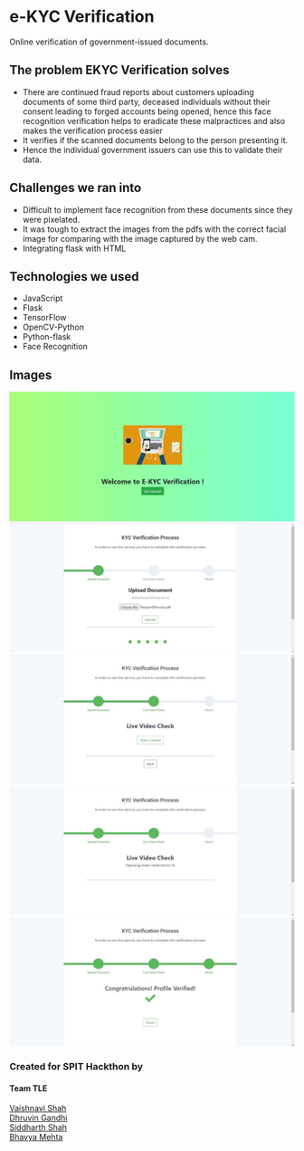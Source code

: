 # e-KYC Verification
Online verification of government-issued documents.

## The problem EKYC Verification solves
- There are continued fraud reports about customers uploading documents of some third party, deceased individuals without their consent leading to forged accounts being opened, hence this face recognition verification helps to eradicate these malpractices and also makes the verification process easier
- It verifies if the scanned documents belong to the person presenting it.
- Hence the individual government issuers can use this to validate their data.

## Challenges we ran into
- Difficult to implement face recognition from these documents since they were pixelated.
- It was tough to extract the images from the pdfs with the correct facial image for comparing with the image captured by the web cam.
- Integrating flask with HTML

## Technologies we used
- JavaScript
- Flask
- TensorFlow
- OpenCV-Python
- Python-flask
- Face Recognition

## Images
<img src="https://github.com/bhavya092/E-KYC/blob/main/screenshots/home.jpeg">
<img src="https://github.com/bhavya092/E-KYC/blob/main/screenshots/stp1.jpeg">
<img src="https://github.com/bhavya092/E-KYC/blob/main/screenshots/stp2.jpeg">
<img src="https://github.com/bhavya092/E-KYC/blob/main/screenshots/stp2b.jpeg">
<img src="https://github.com/bhavya092/E-KYC/blob/main/screenshots/stp3.jpeg">

### Created for SPIT Hackthon by
#### Team TLE <br>
[Vaishnavi Shah](https://github.com/vaishnavirshah) <br>
[Dhruvin Gandhi](https://github.com/dhruvin5) <br>
[Siddharth Shah](https://github.com/sid-1207) <br>
[Bhavya Mehta](https://github.com/bhavya092)
